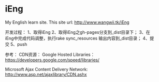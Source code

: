 iEng
====

My English learn site.
This site url: http://www.wangwii.tk/iEng

开发过程：
1、取得iEng
2、取得iEng之gh-pages分支到_dist目录下；
3、在iEng中完成代码调整，执行rake sync_resources 输出内容到_dist目录；
4、提交
5、push


参考：
CDN资源：
Google Hosted Libraries：
 https://developers.google.com/speed/libraries/

Microsoft Ajax Content Delivery Network:
 http://www.asp.net/ajaxlibrary/CDN.ashx

